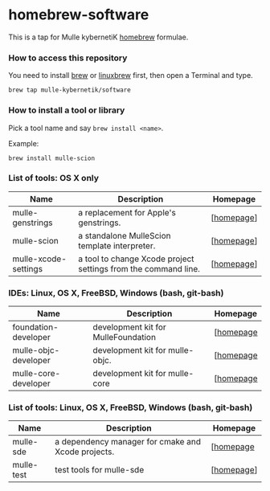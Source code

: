 # homebrew-software

This is a tap for Mulle kybernetiK [homebrew](//brew.sh) formulae.



### How to access this repository

You need to install [brew](//brew.sh) or [linuxbrew](//linuxbrew.sh) first,
then open a Terminal and type.

~~~
brew tap mulle-kybernetik/software
~~~


### How to install a tool or library

Pick a tool name and say `brew install <name>`.

Example:

~~~
brew install mulle-scion
~~~


### List of tools: OS X only

Name             | Description    | Homepage
-----------------|----------------|-------------
mulle-genstrings | a replacement for Apple's genstrings. | [[homepage](https://www.mulle-kybernetik.com/software/git/mulle-genstrings)]
mulle-scion      | a standalone MulleScion template interpreter. | [[homepage](https://www.mulle-kybernetik.com/software/git/MulleScion)]
mulle-xcode-settings |  a tool to change Xcode project settings from the command line. |[[homepage](http://www.mulle-kybernetik.com/software/git/mulle-xcode-settings)]


### IDEs: Linux, OS X, FreeBSD, Windows (bash, git-bash)


Name                   | Description                         | Homepage
-----------------------|-------------------------------------|-------------
foundation-developer   | development kit for MulleFoundation | [[homepage](https://github.com/MulleFoundation)
mulle-objc-developer   | development kit for mulle-objc.     | [[homepage](https://github.com/mulle-objc)
mulle-core-developer   | development kit for mulle-core      | [[homepage](https://github.com/mulle-core)

### List of tools: Linux, OS X, FreeBSD, Windows (bash, git-bash)

Name             | Description    | Homepage
-----------------|----------------|-------------
mulle-sde        | a dependency manager for cmake and Xcode projects.       | [[homepage](https://github.com/mulle-sde)
mulle-test       | test tools for mulle-sde    | [[homepage](https://github.com/mulle-sde)]


